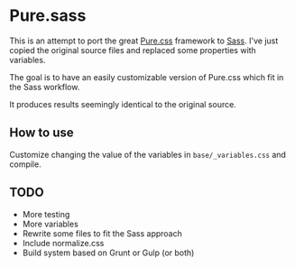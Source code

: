 # Pure.sass

This is an attempt to port the great [Pure.css](http://http://purecss.io/) framework
 to [Sass](http://sass-lang.com/). I've just copied the original source files and
 replaced some properties with variables.

The goal is to have an easily customizable version of Pure.css which fit in the Sass workflow.

It produces results seemingly identical to the original source.

## How to use

Customize changing the value of the variables in `base/_variables.css` and compile.

## TODO

* More testing
* More variables
* Rewrite some files to fit the Sass approach
* Include normalize.css
* Build system based on Grunt or Gulp (or both)
